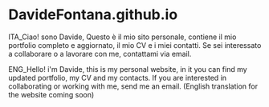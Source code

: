 # DavideFontana.github.io
ITA_Ciao! sono Davide, Questo è il mio sito personale, contiene il mio portfolio completo e aggiornato, il mio CV e i miei contatti.
Se sei interessato a collaborare o a lavorare con me, contattami via email.

ENG_Hello! i'm Davide, this is my personal website, in it you can find my updated portfolio, my CV and my contacts.
If you are interested in collaborating or working with me, send me an email.
(English translation for the website coming soon) 